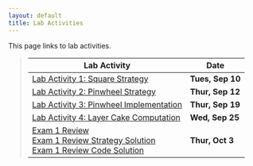 ```yaml
---
layout: default
title: Lab Activities
---
```


This page links to lab activities.


> Lab Activity                                               |        Date      |
> ---------------------------------------------------------- | ---------------- |
> [Lab Activity 1: Square Strategy](CS100_Lab1.pdf)          | **Tues, Sep 10** |
> [Lab Activity 2: Pinwheel Strategy](CS100_Lab2.pdf)        | **Thur, Sep 12** |
> [Lab Activity 3: Pinwheel Implementation](CS100_Lab3.pdf)  | **Thur, Sep 19** |
> [Lab Activity 4: Layer Cake Computation](CS100_Lab4.pdf)   | **Wed, Sep 25**  |
> [Exam 1 Review](CS100_Exam1Review.pdf) <br /> [Exam 1 Review Strategy Solution](CS100_Exam1Review_Strategy.pdf) <br /> [Exam 1 Review Code Solution](CS100_Exam1Review_Code.py)                    | **Thur, Oct 3**  |

<!--
> [Lab Activity 3: Pinwheel Implementation](CPADS_Lab3.pdf)  | **Fri, Sep 28** |
> [Lab Activity 4: Layer Cake Computation](CPADS_Lab4.pdf)   | **Wed, Oct 3**  |
> [Exam 1 Review: Diamond](CPADS_Exam1Review.pdf) <br> [Solution: Strategy](CPADS_Exam1Review_Strategy.pdf) <br> [Solution: Code](CPADS_Exam1Review_Code.py)                             | **Wed, Oct 17**  
> [Lab Activity 5: Pinwheel Functions](CPADS_Lab5.pdf) <br /> [pinwheelFunctions.py](src/pinwheelFunctions.py)  | **Fri, Oct 26** |
> [Lab Activity 6: Loop Exercises](CPADS_Lab6.pdf)           | **Wed, Oct 31** |
> [Lab Activity 7: Pyramid Strategy](CPADS_Lab7.pdf)         | **Fri, Nov 2**  |
> [Lab Activity 8: Decisions](CPADS_Lab8.pdf)                | **Wed, Nov 14** |
> [Lab Activity 9: Conditional Iteration](CPADS_Lab9.pdf)    | **Fri, Nov 16** |

 <br> [Exam 1 Skeleton Code](src/exam01.py)
> [Final Exam Skeleton Code](src/exam02.py)                  | **Fri, Dec 14** |
-->